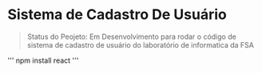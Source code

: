 # Sistema de Cadastro De Usuário

> Status do Peojeto: Em Desenvolvimento
para rodar o código de sistema de cadastro de usuário do laboratório de informatica da FSA

'''
npm install react
'''
